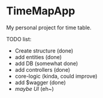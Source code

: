 # TimeMapApp

My personal project for time table.  

TODO list:
- Create structure (done)
- add entities (done)
- add DB (somewhat done)
- add controllers (done)
- core-logic (kinda, could improve)
- add $wagger (done)
- *maybe UI* (eh~)
